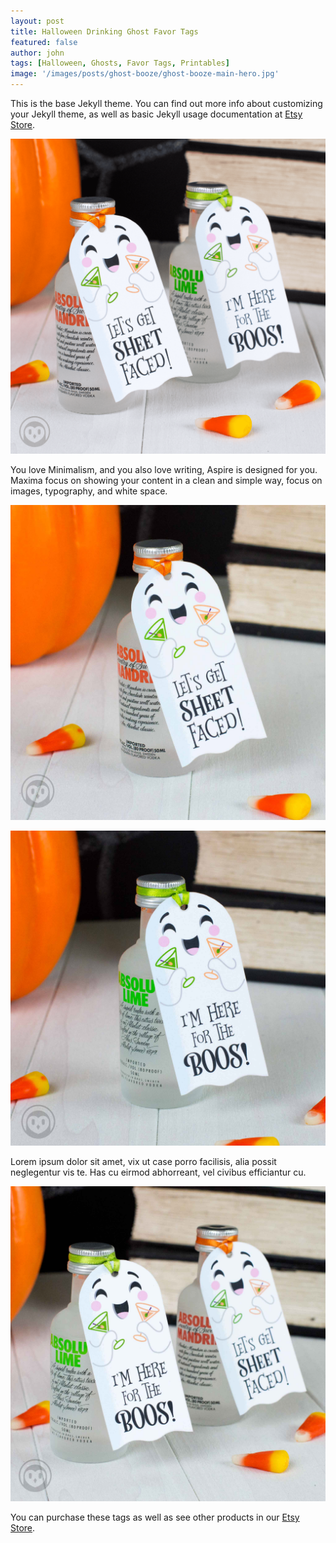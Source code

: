 ```yaml
---
layout: post
title: Halloween Drinking Ghost Favor Tags
featured: false
author: john
tags: [Halloween, Ghosts, Favor Tags, Printables]
image: '/images/posts/ghost-booze/ghost-booze-main-hero.jpg'
---
```

<div style="display:none;">
  <img src="/images/posts/ghost-booze/halloween-ghost-booze-pin.jpg" alt="Halloween Drinking Ghosts Favor Tags">
</div>

This is the base Jekyll theme. You can find out more info about customizing your Jekyll theme, as well as basic Jekyll usage documentation at <a href="https://www.etsy.com/listing/536874084/" target="_blank" alt="Etsy Store">Etsy Store</a>.

![Halloween Drinking Ghosts Favor Tags](/images/posts/ghost-booze/halloween-ghost-booze-favor-tags.png)

You love Minimalism, and you also love writing, Aspire is designed for you. Maxima focus on showing your content in a clean and simple way, focus on images, typography, and white space.

![Halloween Let's Get Sheet Faced Ghost Tags](/images/posts/ghost-booze/halloween-ghost-sheet-faced-tag.jpg)

![Halloween I’m Here for the Boos Ghost Tags](/images/posts/ghost-booze/halloween-ghost-here-for-the-boos-tag.jpg)

Lorem ipsum dolor sit amet, vix ut case porro facilisis, alia possit neglegentur vis te. Has cu eirmod abhorreant, vel civibus efficiantur cu.

![Halloween Drinking Ghosts Favor Tags](/images/posts/ghost-booze/halloween-ghost-boos-favor-tags.jpg)

You can purchase these tags as well as see other products in our
<a href="https://www.etsy.com/listing/536874084/" target="_blank" alt="Etsy Store">Etsy Store</a>.

<div style="display:none;">
  ![Halloween Drinking Ghosts Favor Tags](/images/posts/ghost-booze/halloween-ghost-booze-pin.jpg)
</div>
